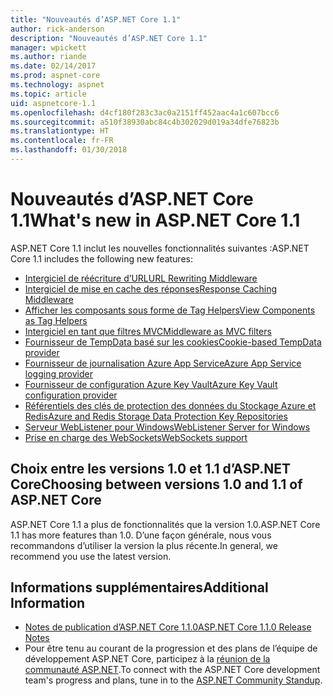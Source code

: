 ```yaml
---
title: "Nouveautés d’ASP.NET Core 1.1"
author: rick-anderson
description: "Nouveautés d’ASP.NET Core 1.1"
manager: wpickett
ms.author: riande
ms.date: 02/14/2017
ms.prod: aspnet-core
ms.technology: aspnet
ms.topic: article
uid: aspnetcore-1.1
ms.openlocfilehash: d4cf180f283c3ac0a2151ff452aac4a1c607bcc6
ms.sourcegitcommit: a510f38930abc84c4b302029d019a34dfe76823b
ms.translationtype: HT
ms.contentlocale: fr-FR
ms.lasthandoff: 01/30/2018
---
```

# <a name="whats-new-in-aspnet-core-11"></a><span data-ttu-id="5e1cc-103">Nouveautés d’ASP.NET Core 1.1</span><span class="sxs-lookup"><span data-stu-id="5e1cc-103">What's new in ASP.NET Core 1.1</span></span>

<span data-ttu-id="5e1cc-104">ASP.NET Core 1.1 inclut les nouvelles fonctionnalités suivantes :</span><span class="sxs-lookup"><span data-stu-id="5e1cc-104">ASP.NET Core 1.1 includes the following new features:</span></span>

- [<span data-ttu-id="5e1cc-105">Intergiciel de réécriture d’URL</span><span class="sxs-lookup"><span data-stu-id="5e1cc-105">URL Rewriting Middleware</span></span>](xref:fundamentals/url-rewriting)
- [<span data-ttu-id="5e1cc-106">Intergiciel de mise en cache des réponses</span><span class="sxs-lookup"><span data-stu-id="5e1cc-106">Response Caching Middleware</span></span>](xref:performance/caching/middleware)
- [<span data-ttu-id="5e1cc-107">Afficher les composants sous forme de Tag Helpers</span><span class="sxs-lookup"><span data-stu-id="5e1cc-107">View Components as Tag Helpers</span></span>](xref:mvc/views/view-components#invoking-a-view-component-as-a-tag-helper)
- [<span data-ttu-id="5e1cc-108">Intergiciel en tant que filtres MVC</span><span class="sxs-lookup"><span data-stu-id="5e1cc-108">Middleware as MVC filters</span></span>](xref:mvc/controllers/filters#using-middleware-in-the-filter-pipeline)
- [<span data-ttu-id="5e1cc-109">Fournisseur de TempData basé sur les cookies</span><span class="sxs-lookup"><span data-stu-id="5e1cc-109">Cookie-based TempData provider</span></span>](xref:fundamentals/app-state#tempdata)
- [<span data-ttu-id="5e1cc-110">Fournisseur de journalisation Azure App Service</span><span class="sxs-lookup"><span data-stu-id="5e1cc-110">Azure App Service logging provider</span></span>](xref:fundamentals/logging/index#appservice)
- [<span data-ttu-id="5e1cc-111">Fournisseur de configuration Azure Key Vault</span><span class="sxs-lookup"><span data-stu-id="5e1cc-111">Azure Key Vault configuration provider</span></span>](xref:security/key-vault-configuration)
- [<span data-ttu-id="5e1cc-112">Référentiels des clés de protection des données du Stockage Azure et Redis</span><span class="sxs-lookup"><span data-stu-id="5e1cc-112">Azure and Redis Storage Data Protection Key Repositories</span></span>](xref:security/data-protection/implementation/key-storage-providers#azure-and-redis)
- [<span data-ttu-id="5e1cc-113">Serveur WebListener pour Windows</span><span class="sxs-lookup"><span data-stu-id="5e1cc-113">WebListener Server for Windows</span></span>](xref:fundamentals/servers/weblistener)
- [<span data-ttu-id="5e1cc-114">Prise en charge des WebSockets</span><span class="sxs-lookup"><span data-stu-id="5e1cc-114">WebSockets support</span></span>](xref:fundamentals/websockets)

## <a name="choosing-between-versions-10-and-11-of-aspnet-core"></a><span data-ttu-id="5e1cc-115">Choix entre les versions 1.0 et 1.1 d’ASP.NET Core</span><span class="sxs-lookup"><span data-stu-id="5e1cc-115">Choosing between versions 1.0 and 1.1 of ASP.NET Core</span></span>

<span data-ttu-id="5e1cc-116">ASP.NET Core 1.1 a plus de fonctionnalités que la version 1.0.</span><span class="sxs-lookup"><span data-stu-id="5e1cc-116">ASP.NET Core 1.1 has more features than 1.0.</span></span> <span data-ttu-id="5e1cc-117">D’une façon générale, nous vous recommandons d’utiliser la version la plus récente.</span><span class="sxs-lookup"><span data-stu-id="5e1cc-117">In general, we recommend you use the latest version.</span></span>

## <a name="additional-information"></a><span data-ttu-id="5e1cc-118">Informations supplémentaires</span><span class="sxs-lookup"><span data-stu-id="5e1cc-118">Additional Information</span></span>

- [<span data-ttu-id="5e1cc-119">Notes de publication d’ASP.NET Core 1.1.0</span><span class="sxs-lookup"><span data-stu-id="5e1cc-119">ASP.NET Core 1.1.0 Release Notes</span></span>](https://github.com/aspnet/Home/releases/tag/1.1.0)
- <span data-ttu-id="5e1cc-120">Pour être tenu au courant de la progression et des plans de l’équipe de développement ASP.NET Core, participez à la [réunion de la communauté ASP.NET](https://live.asp.net/).</span><span class="sxs-lookup"><span data-stu-id="5e1cc-120">To connect with the ASP.NET Core development team's progress and plans, tune in to the [ASP.NET Community Standup](https://live.asp.net/).</span></span>
